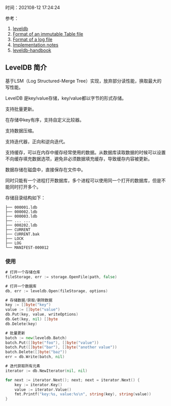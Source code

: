 时间：202108-12 17:24:24

参考：

1. [leveldb](https://github.com/google/leveldb)
2. [Format of an immutable Table file](https://github.com/google/leveldb/blob/master/doc/table_format.md)
3. [Format of a log file](https://github.com/google/leveldb/blob/master/doc/log_format.md)
4. [Implementation notes](https://github.com/google/leveldb/blob/master/doc/impl.md)
5. [leveldb-handbook](https://leveldb-handbook.readthedocs.io/zh/latest/basic.html)

## LevelDB 简介

基于LSM（Log Structured-Merge Tree）实现，放弃部分读性能，换取最大的写性能。

LevelDB 是key/value存储，key/value都以字节的形式存储。

支持批量更新。

在存储中key有序，支持自定义比较器。

支持数据压缩。

支持迭代器，正向和逆向迭代。

支持缓存，可以在内存中缓存经常使用的数据。从数据库读取数据的时候可以设置不向缓存填充数据选项，避免非必须数据填充缓存，导致缓存内容被更新。

数据存储在磁盘中，直接保存在文件中。

同时只能有一个进程打开数据库，多个进程可以使用同一个打开的数据库，但是不能同时打开多个。


存储目录结构如下：

```shell
├── 000001.ldb
├── 000002.ldb
├── 000003.ldb
├── ... ...
├── 000202.ldb
├── CURRENT
├── CURRENT.bak
├── LOCK
├── LOG
└── MANIFEST-000012
```

### 使用

```go
# 打开一个存储仓库 
fileStorage, err := storage.OpenFile(path, false)

# 打开一个数据库
db, err := leveldb.Open(fileStorage, options)

# 存储数据/获取/删除数据
key := []byte("key")
value := []byte("value")
db.Put(key, value, writeOptions)
db.Get(key, nil) []byte
db.Delete(key)

# 批量更新
batch := new(leveldb.Batch)
batch.Put([]byte("foo"), []byte("value"))
batch.Put([]byte("bar"), []byte("another value"))
batch.Delete([]byte("baz"))
err = db.Write(batch, nil)

# 迭代获取所有元素
iterator := db.NewIterator(nil, nil)

for next := iterator.Next(); next; next = iterator.Next() {
    key := iterator.Key()
    value := iterator.Value()
    fmt.Printf("key:%s, value:%s\n", string(key), string(value))
}
```